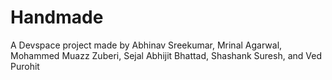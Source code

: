 # Handmade
A Devspace project made by Abhinav Sreekumar, Mrinal Agarwal, Mohammed Muazz Zuberi, Sejal Abhijit Bhattad, Shashank Suresh, and Ved Purohit